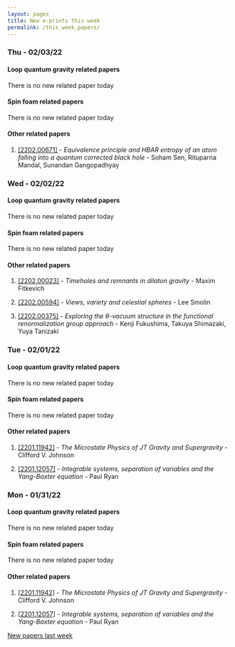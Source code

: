 ```yaml
---
layout: pages
title: New e-prints this week
permalink: /this_week_papers/
---
```




### Thu - 02/03/22

#### Loop quantum gravity related papers

There is no new related paper today 

#### Spin foam related papers

There is no new related paper today 



#### Other related papers

1. [[2202.00671]](https://arxiv.org/abs/2202.00671) - *Equivalence principle and HBAR entropy of an atom falling into a quantum  corrected black hole* - Soham Sen, Rituparna Mandal, Sunandan Gangopadhyay



### Wed - 02/02/22

#### Loop quantum gravity related papers

There is no new related paper today 

#### Spin foam related papers

There is no new related paper today 



#### Other related papers

1. [[2202.00023]](https://arxiv.org/abs/2202.00023) - *Timeholes and remnants in dilaton gravity* - Maxim Fitkevich

1. [[2202.00594]](https://arxiv.org/abs/2202.00594) - *Views, variety and celestial spheres* - Lee Smolin

1. [[2202.00375]](https://arxiv.org/abs/2202.00375) - *Exploring the $θ$-vacuum structure in the functional  renormalization group approach* - Kenji Fukushima, Takuya Shimazaki, Yuya Tanizaki



### Tue - 02/01/22

#### Loop quantum gravity related papers

There is no new related paper today 

#### Spin foam related papers

There is no new related paper today 



#### Other related papers

1. [[2201.11942]](https://arxiv.org/abs/2201.11942) - *The Microstate Physics of JT Gravity and Supergravity* - Clifford V. Johnson

1. [[2201.12057]](https://arxiv.org/abs/2201.12057) - *Integrable systems, separation of variables and the Yang-Baxter equation* - Paul Ryan



### Mon - 01/31/22

#### Loop quantum gravity related papers

There is no new related paper today 

#### Spin foam related papers

There is no new related paper today 



#### Other related papers

1. [[2201.11942]](https://arxiv.org/abs/2201.11942) - *The Microstate Physics of JT Gravity and Supergravity* - Clifford V. Johnson

1. [[2201.12057]](https://arxiv.org/abs/2201.12057) - *Integrable systems, separation of variables and the Yang-Baxter equation* - Paul Ryan






[New papers last week]({{site.url}}/archived/weekly/pre-prints/2022/01/31/archived_weekly_papers.html)